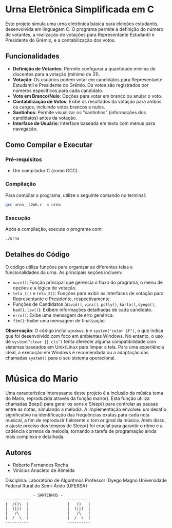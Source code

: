# Urna Eletrônica Simplificada em C

Este projeto simula uma urna eletrônica básica para eleições estudantis, desenvolvida em linguagem C. O programa permite a definição do número de votantes, a realização de votações para Representante Estudantil e Presidente do Grêmio, e a contabilização dos votos.

## Funcionalidades

- **Definição de Votantes**: Permite configurar a quantidade mínima de discentes para a votação (mínimo de 31).
- **Votação**: Os usuários podem votar em candidatos para Representante Estudantil e Presidente do Grêmio. Os votos são registrados por números específicos para cada candidato.
- **Voto em Branco/Nulo**: Opções para votar em branco ou anular o voto.
- **Contabilização de Votos**: Exibe os resultados da votação para ambos os cargos, incluindo votos brancos e nulos.
- **Santinhos**: Permite visualizar os "santinhos" (informações dos candidatos) antes da votação.
- **Interface de Usuário**: Interface baseada em texto com menus para navegação.

## Como Compilar e Executar

### Pré-requisitos

- Um compilador C (como GCC).

### Compilação

Para compilar o programa, utilize o seguinte comando no terminal:

```bash
gcc urna__s2ok.c -o urna
```

### Execução

Após a compilação, execute o programa com:

```bash
./urna
```

## Detalhes do Código

O código utiliza funções para organizar as diferentes telas e funcionalidades da urna. As principais seções incluem:

- `main()`: Função principal que gerencia o fluxo do programa, o menu de opções e a lógica de votação.
- `tela_1()` e `tela_2()`: Funções para exibir as interfaces de votação para Representante e Presidente, respectivamente.
- Funções de Candidatos (`david()`, `vini()`, `polly()`, `karla()`, `dyego()`, `had()`, `lav()`): Exibem informações detalhadas de cada candidato.
- `erro()`: Exibe uma mensagem de erro genérica.
- `fim()`: Exibe uma mensagem de finalização.

**Observação**: O código inclui `windows.h` e `system("color 1F")`, o que indica que foi desenvolvido com foco em ambientes Windows. No entanto, o uso de `system("clear || cls")` tenta oferecer alguma compatibilidade com sistemas baseados em Unix/Linux para limpar a tela. Para uma experiência ideal, a execução em Windows é recomendada ou a adaptação das chamadas `system()` para o seu sistema operacional.

# Música do Mario

Uma característica interessante deste projeto é a inclusão da música tema do Mario, reproduzida através da função mario(). Esta função utiliza chamadas Beep() para gerar os sons e Sleep() para controlar as pausas entre as notas, simulando a melodia. A implementação envolveu um desafio significativo na identificação das frequências exatas para cada nota musical, a fim de reproduzir fielmente o tom original da música. Além disso, o ajuste preciso dos tempos de Sleep() foi crucial para garantir o ritmo e a cadência corretos da melodia, tornando a tarefa de programação ainda mais complexa e detalhada.

## Autores

- Roberto Fernandes Rocha
- Vinicius Anacleto de Almeida

Disciplina: Laboratório de Algoritmos
Professor: Dyego Magno
Universidade Federal Rural do Semi-Árido (UFERSA)


```
            - SANTINHOS -
----------                 ----------
|  /()\  |                 |   ()   |
|  (||)  |                 |  (||)  |
|   /\   |                 |   /\   |
|  /  \  |                 |  /  \  |
----------                 ----------

```


